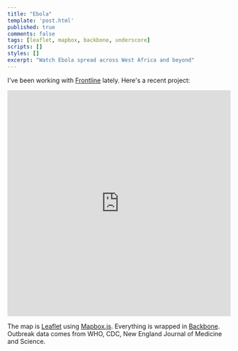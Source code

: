 ```yaml
---
title: "Ebola"
template: 'post.html'
published: true
comments: false
tags: [leaflet, mapbox, backbone, underscore]
scripts: []
styles: []
excerpt: "Watch Ebola spread across West Africa and beyond"
---
```


I've been working with [Frontline](http://frontline.pbs.org) lately. Here's a recent project:

<iframe src="http://apps.frontline.org/ebola/" width="100%" frameborder="0" height="510px"></iframe>

The map is [Leaflet][ll] using [Mapbox.js][mb]. Everything is wrapped in [Backbone][bb]. Outbreak data comes from WHO, CDC, New England Journal of Medicine and Science.

 [ll]: http://leafletjs.com
 [mb]: https://www.mapbox.com/mapbox.js/
 [bb]: http://backbonejs.org/